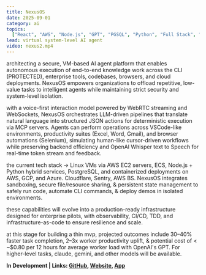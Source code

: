 ```yaml
---
title: NexusOS
date: 2025-09-01
category: ai
topics:
  ["React", "AWS", "Node.js", "GPT", "PGSQL", "Python", "Full Stack", "..."]
lead: virtual system-level AI agent
video: nexus2.mp4
---
```


architecting a secure, VM-based AI agent platform that enables autonomous
execution of end-to-end knowledge work across the CLI (PROTECTED), enterprise
tools, codebases, browsers, and cloud deployments. NexusOS empowers
organizations to offload repetitive, low-value tasks to intelligent agents while
maintaining strict security and system-level isolation.

with a voice-first interaction model powered by WebRTC streaming and WebSockets,
NexusOS orchestrates LLM-driven pipelines that translate natural language into
structured JSON actions for deterministic execution via MCP servers. Agents can
perform operations across VSCode-like environments, productivity suites (Excel,
Word, Gmail), and browser automations (Selenium), simulating human-like
cursor-driven workflows while preserving backend efficiency and OpenAI Whisper
text to Speech for real-time token stream and feedback.

the current tech stack -> Linux VMs via AWS EC2 servers, ECS, Node.js + Python
hybrid services, PostgreSQL, and containerized deployments on AWS, GCP, and
Azure. Cloudflare, Sentry, AWS BS. NexusOS integrates sandboxing, secure
file/resource sharing, & persistent state management to safely run code,
automate CLI commands, & deploy demos in isolated environments.

these capabilities will evolve into a production-ready infrastructure designed
for enterprise pilots, with observability, CI/CD, TDD, and
infrastructure-as-code to ensure resilience and scale.

at this stage for building a thin mvp, projected outcomes include 30–40% faster
task completion, 2–3x worker productivity uplift, & potential cost of < ~$0.80
per 12 hours for average worker load with OpenAI's GPT. For higher-level tasks,
claude, gemini, and other models will be available.

**In Development | Links: [GitHub](https://github.com/dylanhans),
[Website](https://nxos.ai/), [App]()**

